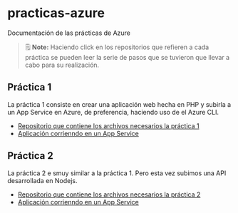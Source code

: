 # practicas-azure
Documentación de las prácticas de Azure

> 🗒️ **Note:** Haciendo click en los repositorios que refieren a cada práctica se pueden leer la serie de pasos que se tuvieron que llevar a cabo para su realización. 

## Práctica 1
La práctica 1 consiste en crear una aplicación web hecha en PHP y subirla a un App Service en Azure, de preferencia, haciendo uso de el Azure CLI.

- [Repositorio que contiene los archivos necesarios la práctica 1](https://github.com/R2D2Power/app-service-practica1/tree/main)
- [Aplicación corrienndo en un App Service](https://app-service-practica1.azurewebsites.net/)

## Práctica 2 
La práctica 2 e smuy similar a la práctica 1. Pero esta vez subimos una API desarrollada en Nodejs. 

- [Repositorio que contiene los archivos necesarios la práctica 2](https://github.com/R2D2Power/app-service-api-nodejs)
- [Aplicación corrienndo en un App Service](https://app-service-api-nodejs.azurewebsites.net/)



